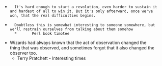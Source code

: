 *		It's hard enough to start a revolution, even harder to sustain it and hardest of all to win it. But it's only afterward, once we've won, that the real difficulties begins. 

*		Doubtless this is somewhat interesting to someone somewhere, but we'll restrain ourselves from talking about them somehow
		*		Perl book timotee	

*   Wizards had always known that the act of observation changed the thing that was observed, and sometimes forgot that it also changed the observer too.
    *   Terry Pratchett  -  Interesting times 
